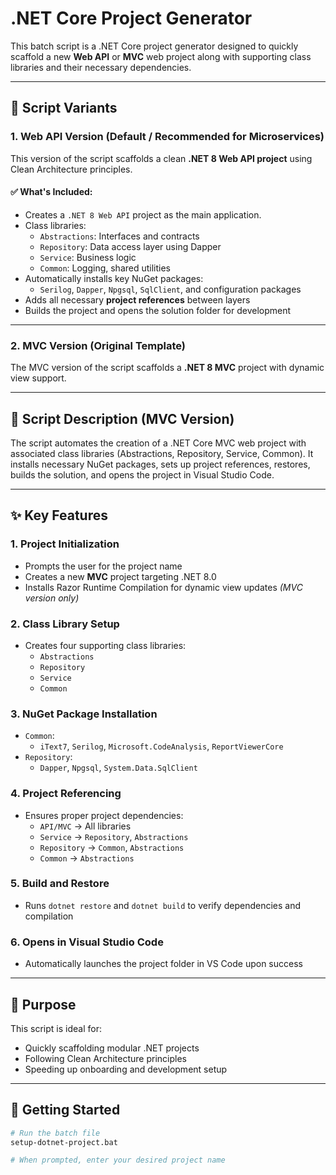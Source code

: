 # .NET Core Project Generator

This batch script is a .NET Core project generator designed to quickly scaffold a new **Web API** or **MVC** web project along with supporting class libraries and their necessary dependencies.

---

## 🔧 Script Variants

### 1. **Web API Version (Default / Recommended for Microservices)**

This version of the script scaffolds a clean **.NET 8 Web API project** using Clean Architecture principles.

#### ✅ What's Included:
- Creates a `.NET 8 Web API` project as the main application.
- Class libraries:
  - `Abstractions`: Interfaces and contracts
  - `Repository`: Data access layer using Dapper
  - `Service`: Business logic
  - `Common`: Logging, shared utilities
- Automatically installs key NuGet packages:
  - `Serilog`, `Dapper`, `Npgsql`, `SqlClient`, and configuration packages
- Adds all necessary **project references** between layers
- Builds the project and opens the solution folder for development

---

### 2. **MVC Version (Original Template)**

The MVC version of the script scaffolds a **.NET 8 MVC** project with dynamic view support.

---

## 📝 Script Description (MVC Version)

The script automates the creation of a .NET Core MVC web project with associated class libraries (Abstractions, Repository, Service, Common). It installs necessary NuGet packages, sets up project references, restores, builds the solution, and opens the project in Visual Studio Code.

---

## ✨ Key Features

### 1. **Project Initialization**
- Prompts the user for the project name
- Creates a new **MVC** project targeting .NET 8.0
- Installs Razor Runtime Compilation for dynamic view updates *(MVC version only)*

### 2. **Class Library Setup**
- Creates four supporting class libraries:
  - `Abstractions`
  - `Repository`
  - `Service`
  - `Common`

### 3. **NuGet Package Installation**
- `Common`:
  - `iText7`, `Serilog`, `Microsoft.CodeAnalysis`, `ReportViewerCore`
- `Repository`:
  - `Dapper`, `Npgsql`, `System.Data.SqlClient`

### 4. **Project Referencing**
- Ensures proper project dependencies:
  - `API/MVC` → All libraries
  - `Service` → `Repository`, `Abstractions`
  - `Repository` → `Common`, `Abstractions`
  - `Common` → `Abstractions`

### 5. **Build and Restore**
- Runs `dotnet restore` and `dotnet build` to verify dependencies and compilation

### 6. **Opens in Visual Studio Code**
- Automatically launches the project folder in VS Code upon success

---

## 🎯 Purpose

This script is ideal for:
- Quickly scaffolding modular .NET projects
- Following Clean Architecture principles
- Speeding up onboarding and development setup

---

## 🚀 Getting Started

```bash
# Run the batch file
setup-dotnet-project.bat

# When prompted, enter your desired project name
